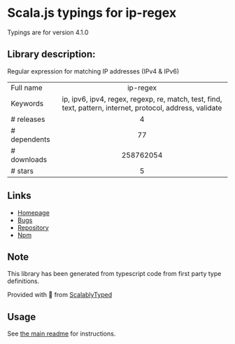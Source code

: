 
# Scala.js typings for ip-regex

Typings are for version 4.1.0

## Library description:
Regular expression for matching IP addresses (IPv4 & IPv6)

|                    |                 |
| ------------------ | :-------------: |
| Full name          | ip-regex |
| Keywords           | ip, ipv6, ipv4, regex, regexp, re, match, test, find, text, pattern, internet, protocol, address, validate |
| # releases         | 4 |
| # dependents       | 77 |
| # downloads        | 258762054 |
| # stars            | 5 |

## Links
- [Homepage](https://github.com/sindresorhus/ip-regex#readme)
- [Bugs](https://github.com/sindresorhus/ip-regex/issues)
- [Repository](https://github.com/sindresorhus/ip-regex)
- [Npm](https://www.npmjs.com/package/ip-regex)
    


## Note
This library has been generated from typescript code from first party type definitions.

Provided with :purple_heart: from [ScalablyTyped](https://github.com/oyvindberg/ScalablyTyped)

## Usage
See [the main readme](../../readme.md) for instructions.


